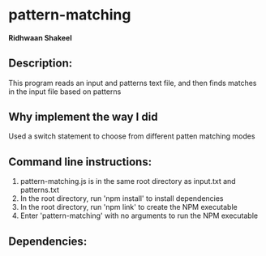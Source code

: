 # pattern-matching
#### Ridhwaan Shakeel

## Description:
This program reads an input and patterns text file, and then finds matches in the input file based on patterns

## Why implement the way I did
Used a switch statement to choose from different patten matching modes


## Command line instructions:
1) pattern-matching.js is in the same root directory as input.txt and patterns.txt
2) In the root directory, run 'npm install' to install dependencies
3) In the root directory, run 'npm link' to create the NPM executable
4) Enter 'pattern-matching' with no arguments to run the NPM executable

## Dependencies:
